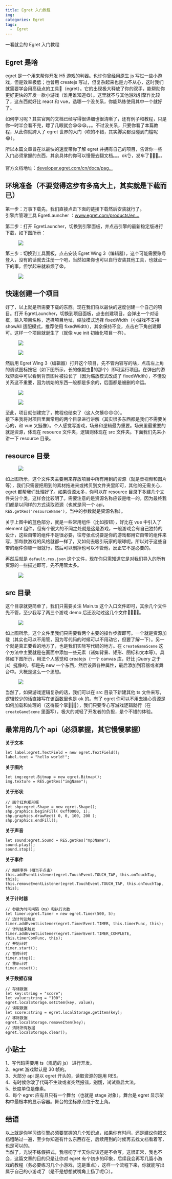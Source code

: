 ```yaml
---
title: Egret 入门教程
img: 
categories: Egret
tags:
  -  Egret
---
```


一看就会的 Egret 入门教程

<div data-v-c364e4b8="" data-id="5c891969e51d4556df6f6d03" itemprop="articleBody" class="article-content"><h2 class="heading" data-id="heading-0">Egret 是啥</h2>
<p>egret 是一个用来帮你开发 H5 游戏的利器。也许你曾经用原生 js 写过一些小游戏，但是效率极低；也曾用 createjs 写过，但复杂起来也是力不从心，这时我们就需要学会用高级点的工具💪（egret）。它的出现极大释放了你的双手，能帮助你更好更快的开发一款小游戏（谁用谁知道😋）。这里就不与其他游戏引擎作比较了，这东西就好比 react 和 vue，选哪一个没关系，你能熟练使用其中一个就好了。</p>
<p>如何学习呢？其实官网的文档已经写得很详细也很清晰了，还有例子和教程，只是你一时半会看不完，瞟了几眼就会😪😪😪。。。不过没关系，只要你看了本篇教程，从此你就跨入了 egret 世界的大门（吹的不错，其实脚尖都没碰到门槛呢😂）。</p>
<p>所以本篇文章旨在以最快的速度带你了解 egret 并拥有自己的项目，告诉你一些入门必须掌握的东西，其余具体的你可以慢慢去翻文档。。。ok👌，发车了🚗🚗🚗。。</p>
<p>官方文档地址：<a target="_blank" href="">developer.egret.com/cn/docs/pag…</a></p>
<h2 class="heading" data-id="heading-1">环境准备（不要觉得这步有多高大上，其实就是下载而已）</h2>
<p>第一步：万事下载先，我们直接点击下面的链接下载然后安装就行了。<br>
引擎库管理工具 EgretLauncher ：<a target="_blank" href="">www.egret.com/products/en…</a></p>
<p>第二步：打开 EgretLauncher，切换到引擎面板，并点击引擎的最新稳定版进行下载，如下图所示：
</p><figure><img class="lazyload inited loaded" data-src="https://user-gold-cdn.xitu.io/2019/3/12/16971313a924becc?imageView2/0/w/1280/h/960/format/webp/ignore-error/1" data-width="1280" data-height="572" src="https://user-gold-cdn.xitu.io/2019/3/12/16971313a924becc?imageView2/0/w/1280/h/960/format/webp/ignore-error/1"><figcaption></figcaption></figure><p></p>
<p>第三步：切换到工具面板，点击安装 Egret Wing 3（编辑器），这个可能需要账号登入，没有的话就去注册一个吧，当然如果你也可以自行安装其他工具，也就点一下的事，但学起来就麻烦了😨。
</p><figure><img class="lazyload inited loaded" data-src="https://user-gold-cdn.xitu.io/2019/3/12/1697136f7a9510bf?imageView2/0/w/1280/h/960/format/webp/ignore-error/1" data-width="1280" data-height="767" src="https://user-gold-cdn.xitu.io/2019/3/12/1697136f7a9510bf?imageView2/0/w/1280/h/960/format/webp/ignore-error/1"><figcaption></figcaption></figure><p></p>
<h2 class="heading" data-id="heading-2">快速创建一个项目</h2>
<p>好了，以上就是所需要下载的东西。现在我们将以最快的速度创建一个自己的项目。打开 EgretLauncher，切换到项目面板，点击创建项目，会弹出一个对话框，输入项目名称，选择项目地址，缩放模式选择 fixedWidth（小游戏不支持 showAll 适配模式，推荐使用 fixedWidth），其余保持不变，点击右下角创建即可。这样一个项目就诞生了（就像 vue init 初始化项目一样）。
</p><figure><img class="lazyload inited loaded" data-src="https://user-gold-cdn.xitu.io/2019/3/12/169713de6c66cb07?imageView2/0/w/1280/h/960/format/webp/ignore-error/1" data-width="1280" data-height="766" src="https://user-gold-cdn.xitu.io/2019/3/12/169713de6c66cb07?imageView2/0/w/1280/h/960/format/webp/ignore-error/1"><figcaption></figcaption></figure>
<figure><img class="lazyload inited loaded" data-src="https://user-gold-cdn.xitu.io/2019/3/12/1697143c58ca4d60?imageView2/0/w/1280/h/960/format/webp/ignore-error/1" data-width="1280" data-height="839" src="https://user-gold-cdn.xitu.io/2019/3/12/1697143c58ca4d60?imageView2/0/w/1280/h/960/format/webp/ignore-error/1"><figcaption></figcaption></figure><p></p>
<p>然后用 Egret Wing 3（编辑器）打开这个项目，先不管内容写的啥，点击左上角的调试图标按钮（如下图所示，长的像瓢虫🐞的那个）即可运行项目。在弹出的游戏界面中可以看到背景图片被拉长了（因为缩放模式改成了 fixedWidth），不懂没关系这不重要，因为初始的东西一般都是多余的，后面都是被删的命运。</p>
<p></p><figure><img class="lazyload inited loaded" data-src="https://user-gold-cdn.xitu.io/2019/3/12/1697150e3a92edb9?imageView2/0/w/1280/h/960/format/webp/ignore-error/1" data-width="1280" data-height="715" src="https://user-gold-cdn.xitu.io/2019/3/12/1697150e3a92edb9?imageView2/0/w/1280/h/960/format/webp/ignore-error/1"><figcaption></figcaption></figure>
<figure><img class="lazyload inited loaded" data-src="https://user-gold-cdn.xitu.io/2019/3/12/16971537d2110406?imageView2/0/w/1280/h/960/format/webp/ignore-error/1" data-width="1280" data-height="957" src="https://user-gold-cdn.xitu.io/2019/3/12/16971537d2110406?imageView2/0/w/1280/h/960/format/webp/ignore-error/1"><figcaption></figcaption></figure><p></p>
<p>至此，项目就创建完了，教程也结束了（这人欠揍😠😠😠）。<br>
接下来我将对项目里面常用的两个目录进行讲解（其实很多东西都是我们不需要关心的，和 vue 又挺像）。个人感觉写游戏，场景和逻辑最为重要。场景里最重要的就是资源，体现在 resource 文件夹，逻辑则体现在 src 文件夹。下面我们先来小讲一下 resource 目录。</p>
<h2 class="heading" data-id="heading-3">resource 目录</h2>
<p></p><figure><img class="lazyload inited loaded" data-src="https://user-gold-cdn.xitu.io/2019/3/12/169716cec7272774?imageView2/0/w/1280/h/960/format/webp/ignore-error/1" data-width="810" data-height="1256" src="https://user-gold-cdn.xitu.io/2019/3/12/169716cec7272774?imageView2/0/w/1280/h/960/format/webp/ignore-error/1"><figcaption></figcaption></figure>
如上图所示，这个文件夹主要用来存放项目中所有用到的资源（就是音视频和图片等），我们只需要把用到的素材拖进来或拷贝到文件夹里即可，其他的无需关心，egret 都帮我们处理好了。如果资源太多，你可以在 resource 目录下多建几个文件夹分个类，这样会比较明了。需要注意的是资源名称应该是唯一的，因为最终我们都是以同样的方式读取资源（也就是同一个 api，<code>RES.getRes('resourceName')</code>，当中的参数就是资源名称）。<p></p>
<p>关于上图中的蓝色部分，就是一些常用组件（比如按钮），好比在 vue 中引入了 element  组件。但有个很大的不同之处就是这是游戏，一般游戏会有自己独特的设计，这些自带的组件不是很必要，往夸张点说要是你的游戏都用它自带的组件来写，那每款游戏的风格就都一样了，又如何去吸引玩家的眼球呢。所以对于这些自带的组件你瞟一眼就行，然后可以删掉也可以不管他，反正它不是必要的。</p>
<p>再然后就是 <code>default.res.json</code> 这个文件，现在你只需知道它是对我们导入的所有资源的一些描述即可，先不用管太多。
</p><figure><img class="lazyload inited loaded" data-src="https://user-gold-cdn.xitu.io/2019/3/12/16972090b92dd051?imageView2/0/w/1280/h/960/format/webp/ignore-error/1" data-width="1280" data-height="746" src="https://user-gold-cdn.xitu.io/2019/3/12/16972090b92dd051?imageView2/0/w/1280/h/960/format/webp/ignore-error/1"><figcaption></figcaption></figure><p></p>
<h2 class="heading" data-id="heading-4">src 目录</h2>
<p>这个目录就更简单了，我们只需要关注 Main.ts 这个入口文件即可，其余几个文件先不管，至少我写了两三个游戏 demo 后还没动过这几个文件🤷‍♀️🤷‍♂️。</p>
<p></p><figure><img class="lazyload inited loaded" data-src="https://user-gold-cdn.xitu.io/2019/3/12/1697219245876eb5?imageView2/0/w/1280/h/960/format/webp/ignore-error/1" data-width="1280" data-height="799" src="https://user-gold-cdn.xitu.io/2019/3/12/1697219245876eb5?imageView2/0/w/1280/h/960/format/webp/ignore-error/1"><figcaption></figcaption></figure>
如上图所示，这个文件里我们只需要看两个主要的操作步骤即可。一个就是资源加载（其实也可以不用管，因为写代码的时候可以不用动它，但要了解一下）。另一个就是真正要看的地方了，也是我们实际写代码的地方。在 <code>createGameScene</code> 这个方法中主要就是在画面中添加一些元素（诸如背景、矩形、图标和文本等）。具体如下图所示，用法个人感觉和 createjs（一个 canvas 库，好比 jQuery 之于 js）挺像的，都是先 new 一个东西，然后设置各种属性，最后添加到容器或者舞台中。大概是这么一个思想。
<figure><img class="lazyload inited loaded" data-src="https://user-gold-cdn.xitu.io/2019/3/12/169722266cedfc5b?imageView2/0/w/1280/h/960/format/webp/ignore-error/1" data-width="1015" data-height="1280" src="https://user-gold-cdn.xitu.io/2019/3/12/169722266cedfc5b?imageView2/0/w/1280/h/960/format/webp/ignore-error/1"><figcaption></figcaption></figure>
当然了，如果游戏逻辑复杂的话，我们可以在 src 目录下新建其他 ts 文件来写，逻辑较少的话直接写在该函数里也是 ok 的。有了 egret 你可以不用去操心资源是如何加载和处理的（这得鼓个掌👏👏👏），我们只要专心写游戏逻辑就行（在 <code>createGameScene</code> 里面写），极大的减轻了开发者的负担，是个不错的体验。<p></p>
<h2 class="heading" data-id="heading-5">最常用的几个 api（必须掌握，其它慢慢掌握）</h2>
<p><strong>关于文本</strong></p>
<pre><code class="hljs js copyable" lang="js"><span class="hljs-keyword">let</span> label:egret.TextField = <span class="hljs-keyword">new</span> egret.TextField(); 
label.text = <span class="hljs-string">"hello world!"</span>; 
</code></pre><p><strong>关于图片</strong></p>
<pre><code class="hljs js copyable" lang="js"><span class="hljs-keyword">let</span> img:egret.Bitmap = <span class="hljs-keyword">new</span> egret.Bitmap();
img.texture = RES.getRes(<span class="hljs-string">"imgName"</span>);
</code></pre><p><strong>关于形状</strong></p>
<pre><code class="hljs js copyable" lang="js"><span class="hljs-comment">// 画个红色矩形框</span>
<span class="hljs-keyword">let</span> shp:egret.Shape = <span class="hljs-keyword">new</span> egret.Shape();
shp.graphics.beginFill( <span class="hljs-number">0xff0000</span>, <span class="hljs-number">1</span>);
shp.graphics.drawRect( <span class="hljs-number">0</span>, <span class="hljs-number">0</span>, <span class="hljs-number">100</span>, <span class="hljs-number">200</span> );
shp.graphics.endFill();
</code></pre><p><strong>关于声音</strong></p>
<pre><code class="hljs js copyable" lang="js"><span class="hljs-keyword">let</span> sound:egret.Sound = RES.getRes(<span class="hljs-string">"mp3Name"</span>);
sound.play();
sound.stop();
</code></pre><p><strong>关于事件</strong></p>
<pre><code class="hljs js copyable" lang="js"><span class="hljs-comment">// 触摸事件（相当于点击）</span>
<span class="hljs-keyword">this</span>.addEventListener(egret.TouchEvent.TOUCH_TAP, <span class="hljs-keyword">this</span>.onTouchTap, <span class="hljs-keyword">this</span>);
<span class="hljs-keyword">this</span>.removeEventListener(egret.TouchEvent.TOUCH_TAP, <span class="hljs-keyword">this</span>.onTouchTap, <span class="hljs-keyword">this</span>);
</code></pre><p><strong>关于计时器</strong></p>
<pre><code class="hljs js copyable" lang="js"><span class="hljs-comment">// 参数为时间间隔（ms）和执行次数</span>
<span class="hljs-keyword">let</span> timer:egret.Timer = <span class="hljs-keyword">new</span> egret.Timer(<span class="hljs-number">500</span>, <span class="hljs-number">5</span>); 
<span class="hljs-comment">// 边计时边触发</span>
timer.addEventListener(egret.TimerEvent.TIMER, <span class="hljs-keyword">this</span>.timerFunc, <span class="hljs-keyword">this</span>);
<span class="hljs-comment">// 计时结束触发</span>
timer.addEventListener(egret.TimerEvent.TIMER_COMPLETE, <span class="hljs-keyword">this</span>.timerComFunc, <span class="hljs-keyword">this</span>);
<span class="hljs-comment">// 开始计时</span>
timer.start();
<span class="hljs-comment">// 暂停计时</span>
timer.stop();
<span class="hljs-comment">// 重新计时</span>
timer.reset();
</code></pre><p><strong>关于数据存储</strong></p>
<pre><code class="hljs js copyable" lang="js"><span class="hljs-comment">// 存储数据</span>
<span class="hljs-keyword">let</span> key:string = <span class="hljs-string">"score"</span>;
<span class="hljs-keyword">let</span> value:string = <span class="hljs-string">"100"</span>;
egret.localStorage.setItem(key, value);
<span class="hljs-comment">// 读取数据</span>
<span class="hljs-keyword">let</span> score:string = egret.localStorage.getItem(key);
<span class="hljs-comment">// 移除数据</span>
egret.localStorage.removeItem(key);
<span class="hljs-comment">// 清除所有数据</span>
egret.localStorage.clear();
</code></pre><h2 class="heading" data-id="heading-6">小贴士</h2>
<p>1、写代码需要用 ts（规范的 js） 进行开发。<br>
2、egret 游戏默认是 30 帧的。<br>
3、大部分 api 是以 egret 开头的，读取资源的是用 RES。<br>
4、有时候你改了代码不生效或者突然报错，别慌，试试重启大法。<br>
5、长度单位是像素。<br>
6、每个 egret 应有且只有一个舞台（也就是 stage 对象）。舞台是 egret 显示架构中最根本的显示容器。舞台的坐标原点位于左上角。</p>
<h2 class="heading" data-id="heading-7">结语</h2>
<p>以上就是你学习该引擎必须要掌握的几个知识点，如果你有时间，还是建议你把文档粗略过一遍，至少你知道有什么东西存在，后续用到的时候再去找文档看着写，也是可以的。<br>
当然了，光说不练假把式，我唠叨了半天你应该还是不会写，这很正常，我也不会，这篇文章的目的只是让你对 egret 有个初步的印象，后续我会再写几篇小游戏的教程（务必要练习几个小游戏，这是重点），这样一个流程下来，你就能写出属于自己的小游戏了（是不是想想就嘴角上扬了呢😏）。</p>
</div>